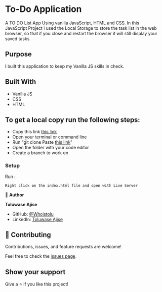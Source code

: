 # To-Do Application

A TO DO List App Using vanilla JavaScript, HTML and CSS. 
In this JavaScript Project I used the Local Storage to store the task list in the web browser, so that if you close and restart the browser it will still display your saved tasks.

## Purpose

I built this application to keep my Vanilla JS skills in check.

## Built With

- Vanilla JS
- CSS
- HTML

## To get a local copy run the following steps:
- Copy this link [this link](https://github.com/Whoistolu/ToDo)
- Open your terminal or command line
- Run "git clone Paste [this link](https://github.com/Whoistolu/ToDo.git)"
- Open the folder with your code editor
- Create a branch to work on

### Setup

Run :

```
Right click on the index.html file and open with Live Server
```




👤 **Author**

**Toluwase Ajise**
- GitHub: [@Whoistolu](https://github.com/Whoistolu)
- LinkedIn: [Toluwase Ajise](https://www.linkedin.com/in/toluwase-ajise/) 




## 🤝 Contributing

Contributions, issues, and feature requests are welcome!

Feel free to check the [issues page](https://github.com/Whoistolu/ToDo/issues).

## Show your support

Give a ⭐️ if you like this project!